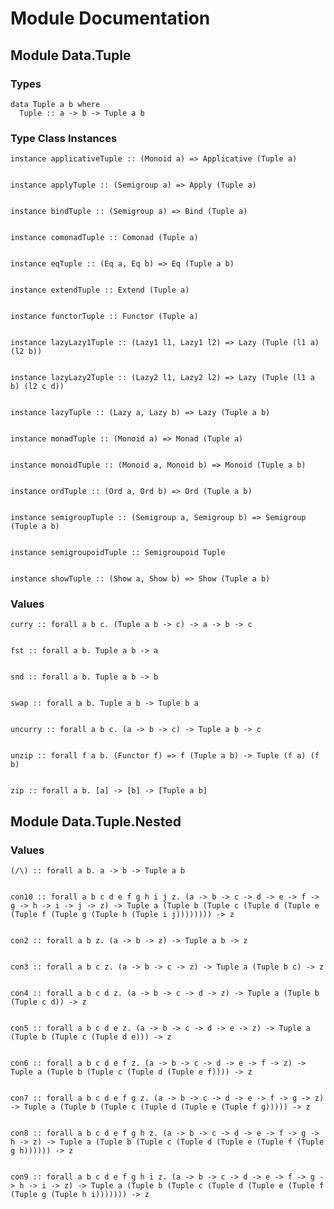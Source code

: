 # Module Documentation

## Module Data.Tuple

### Types


    data Tuple a b where
      Tuple :: a -> b -> Tuple a b


### Type Class Instances


    instance applicativeTuple :: (Monoid a) => Applicative (Tuple a)


    instance applyTuple :: (Semigroup a) => Apply (Tuple a)


    instance bindTuple :: (Semigroup a) => Bind (Tuple a)


    instance comonadTuple :: Comonad (Tuple a)


    instance eqTuple :: (Eq a, Eq b) => Eq (Tuple a b)


    instance extendTuple :: Extend (Tuple a)


    instance functorTuple :: Functor (Tuple a)


    instance lazyLazy1Tuple :: (Lazy1 l1, Lazy1 l2) => Lazy (Tuple (l1 a) (l2 b))


    instance lazyLazy2Tuple :: (Lazy2 l1, Lazy2 l2) => Lazy (Tuple (l1 a b) (l2 c d))


    instance lazyTuple :: (Lazy a, Lazy b) => Lazy (Tuple a b)


    instance monadTuple :: (Monoid a) => Monad (Tuple a)


    instance monoidTuple :: (Monoid a, Monoid b) => Monoid (Tuple a b)


    instance ordTuple :: (Ord a, Ord b) => Ord (Tuple a b)


    instance semigroupTuple :: (Semigroup a, Semigroup b) => Semigroup (Tuple a b)


    instance semigroupoidTuple :: Semigroupoid Tuple


    instance showTuple :: (Show a, Show b) => Show (Tuple a b)


### Values


    curry :: forall a b c. (Tuple a b -> c) -> a -> b -> c


    fst :: forall a b. Tuple a b -> a


    snd :: forall a b. Tuple a b -> b


    swap :: forall a b. Tuple a b -> Tuple b a


    uncurry :: forall a b c. (a -> b -> c) -> Tuple a b -> c


    unzip :: forall f a b. (Functor f) => f (Tuple a b) -> Tuple (f a) (f b)


    zip :: forall a b. [a] -> [b] -> [Tuple a b]


## Module Data.Tuple.Nested

### Values


    (/\) :: forall a b. a -> b -> Tuple a b


    con10 :: forall a b c d e f g h i j z. (a -> b -> c -> d -> e -> f -> g -> h -> i -> j -> z) -> Tuple a (Tuple b (Tuple c (Tuple d (Tuple e (Tuple f (Tuple g (Tuple h (Tuple i j)))))))) -> z


    con2 :: forall a b z. (a -> b -> z) -> Tuple a b -> z


    con3 :: forall a b c z. (a -> b -> c -> z) -> Tuple a (Tuple b c) -> z


    con4 :: forall a b c d z. (a -> b -> c -> d -> z) -> Tuple a (Tuple b (Tuple c d)) -> z


    con5 :: forall a b c d e z. (a -> b -> c -> d -> e -> z) -> Tuple a (Tuple b (Tuple c (Tuple d e))) -> z


    con6 :: forall a b c d e f z. (a -> b -> c -> d -> e -> f -> z) -> Tuple a (Tuple b (Tuple c (Tuple d (Tuple e f)))) -> z


    con7 :: forall a b c d e f g z. (a -> b -> c -> d -> e -> f -> g -> z) -> Tuple a (Tuple b (Tuple c (Tuple d (Tuple e (Tuple f g))))) -> z


    con8 :: forall a b c d e f g h z. (a -> b -> c -> d -> e -> f -> g -> h -> z) -> Tuple a (Tuple b (Tuple c (Tuple d (Tuple e (Tuple f (Tuple g h)))))) -> z


    con9 :: forall a b c d e f g h i z. (a -> b -> c -> d -> e -> f -> g -> h -> i -> z) -> Tuple a (Tuple b (Tuple c (Tuple d (Tuple e (Tuple f (Tuple g (Tuple h i))))))) -> z